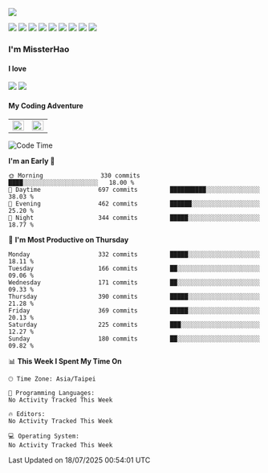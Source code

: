 ![](https://komarev.com/ghpvc/?username=MissterHao&color=ff69b4)

[![](https://img.shields.io/badge/Amazon%20AWS-%23232F3E?logo=amazon-aws&logoColor=white&style=for-the-badge)](https://aws.amazon.com/)
[![](https://img.shields.io/badge/Python-3776AB?style=for-the-badge&logo=python&logoColor=white)](https://www.djangoproject.com/)
[![](https://img.shields.io/badge/Django-092E20?style=for-the-badge&logo=django&logoColor=white)](https://www.python.org/)
[![](https://img.shields.io/badge/Rust-%23EB6400?style=for-the-badge&logo=rust&logoColor=white)](https://www.python.org/)
[![](https://img.shields.io/badge/Flask-23232F3E?style=for-the-badge&logo=flask&logoColor=white)](https://flask.palletsprojects.com/en/2.1.x/)
[![](https://img.shields.io/badge/go-%2300ADD8.svg?&style=for-the-badge&logo=go&logoColor=white)](https://golang.org/)
[![](https://img.shields.io/badge/javascript-%23F7DF1E.svg?&style=for-the-badge&logo=javascript&logoColor=black)](https://www.javascript.com/)
[![](https://img.shields.io/badge/mysql-%234479A1.svg?&style=for-the-badge&logo=mysql&logoColor=white)](https://www.mysql.com/)
[![](https://img.shields.io/badge/docker-%232496ED.svg?&style=for-the-badge&logo=docker&logoColor=white)](https://www.docker.com/)

### I'm MissterHao

#### I love  
![](https://img.shields.io/badge/Netflix-E50914?style=for-the-badge&logo=netflix&logoColor=white)
![](https://img.shields.io/badge/YouTube-FF0000?style=for-the-badge&logo=youtube&logoColor=white)

#### My Coding Adventure
<!-- Readme stats -->
<!-- https://github.com/anuraghazra/github-readme-stats -->
<table>
<tr>
    <td valign="top" width="50%">
    <img src="https://github-readme-stats.vercel.app/api?username=MissterHao&hide_border=true&show_icons=true&locale=en" align="left" style="width: 100%" />
    </td>
    <td valign="top" width="50%">
    <img src="https://github-readme-stats.vercel.app/api/top-langs?username=MissterHao&hide_border=true&show_icons=true&locale=en&layout=compact" align="left" style="width: 100%" />
    </td>
</tr>
</table>  


<!--START_SECTION:waka-->
![Code Time](http://img.shields.io/badge/Code%20Time-2%2C332%20hrs%2033%20mins-blue)

**I'm an Early 🐤** 

```text
🌞 Morning                330 commits         ████░░░░░░░░░░░░░░░░░░░░░   18.00 % 
🌆 Daytime                697 commits         ██████████░░░░░░░░░░░░░░░   38.03 % 
🌃 Evening                462 commits         ██████░░░░░░░░░░░░░░░░░░░   25.20 % 
🌙 Night                  344 commits         █████░░░░░░░░░░░░░░░░░░░░   18.77 % 
```
📅 **I'm Most Productive on Thursday** 

```text
Monday                   332 commits         █████░░░░░░░░░░░░░░░░░░░░   18.11 % 
Tuesday                  166 commits         ██░░░░░░░░░░░░░░░░░░░░░░░   09.06 % 
Wednesday                171 commits         ██░░░░░░░░░░░░░░░░░░░░░░░   09.33 % 
Thursday                 390 commits         █████░░░░░░░░░░░░░░░░░░░░   21.28 % 
Friday                   369 commits         █████░░░░░░░░░░░░░░░░░░░░   20.13 % 
Saturday                 225 commits         ███░░░░░░░░░░░░░░░░░░░░░░   12.27 % 
Sunday                   180 commits         ██░░░░░░░░░░░░░░░░░░░░░░░   09.82 % 
```


📊 **This Week I Spent My Time On** 

```text
🕑︎ Time Zone: Asia/Taipei

💬 Programming Languages: 
No Activity Tracked This Week

🔥 Editors: 
No Activity Tracked This Week

💻 Operating System: 
No Activity Tracked This Week
```


 Last Updated on 18/07/2025 00:54:01 UTC
<!--END_SECTION:waka-->

<!--
**MissterHao/MissterHao** is a ✨ _special_ ✨ repository because its `README.md` (this file) appears on your GitHub profile.

Here are some ideas to get you started:

- 🔭 I’m currently working on ...
- 🌱 I’m currently learning ...
- 👯 I’m looking to collaborate on ...
- 🤔 I’m looking for help with ...
- 💬 Ask me about ...
- 📫 How to reach me: ...
- 😄 Pronouns: ...
- ⚡ Fun fact: ...
-->
